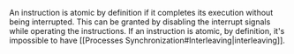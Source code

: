 
An instruction is atomic by definition if it completes its execution without being interrupted. This can be granted by disabling the interrupt signals while operating the instructions.
If an instruction is atomic, by definition, it's impossible to have [[Processes Synchronization#Interleaving|interleaving]].